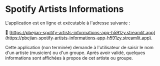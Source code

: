 # Spotify Artists Informations

L'application est en ligne et exécutable à l'adresse suivante :


🚀 [https://pbejian-spotify-artists-informations-app-h591zy.streamlit.app](https://pbejian-spotify-artists-informations-app-h591zy.streamlit.app).

Cette application (non terminée) demande à l'utilisateur de saisir le nom d'un artiste (musicien) ou d'un groupe.
Après avoir validé, quelques informations sont affichées à propos de cet artiste ou groupe.
